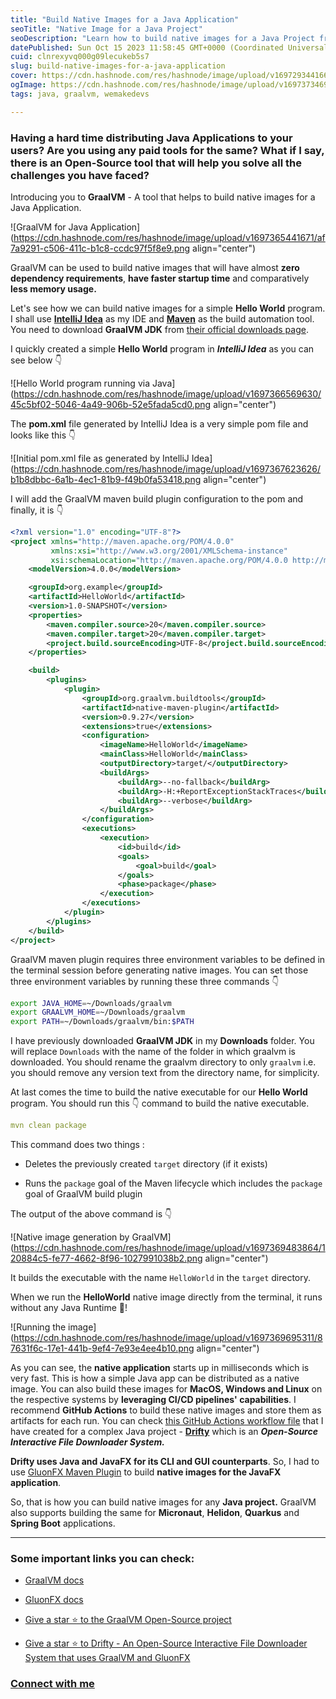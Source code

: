 ```yaml
---
title: "Build Native Images for a Java Application"
seoTitle: "Native Image for a Java Project"
seoDescription: "Learn how to build native images for a Java Project from simple Hello World program to complex projects."
datePublished: Sun Oct 15 2023 11:58:45 GMT+0000 (Coordinated Universal Time)
cuid: clnrexyvq000g09lecukeb5s7
slug: build-native-images-for-a-java-application
cover: https://cdn.hashnode.com/res/hashnode/image/upload/v1697293441660/42e16961-8672-4015-9526-6fb8ba1a9738.png
ogImage: https://cdn.hashnode.com/res/hashnode/image/upload/v1697373469510/78a18063-fbc5-4462-a11a-82a9ed90ca1e.png
tags: java, graalvm, wemakedevs

---
```


### Having a hard time distributing Java Applications to your users? Are you using any paid tools for the same? What if I say, there is an Open-Source tool that will help you solve all the challenges you have faced?

Introducing you to **GraalVM** - A tool that helps to build native images for a Java Application.

![GraalVM for Java Application](https://cdn.hashnode.com/res/hashnode/image/upload/v1697365441671/af7a9291-c506-411c-b1c8-ccdc97f5f8e9.png align="center")

GraalVM can be used to build native images that will have almost **zero dependency requirements**, **have faster startup time** and comparatively **less memory usage.**

Let's see how we can build native images for a simple **Hello World** program. I shall use [**IntelliJ Idea**](https://www.jetbrains.com/idea/) as my IDE and [**Maven**](https://maven.apache.org/) as the build automation tool. You need to download **GraalVM JDK** from [their official downloads page](https://www.graalvm.org/downloads/).

I quickly created a simple **Hello World** program in ***IntelliJ Idea*** as you can see below 👇

![Hello World program running via Java](https://cdn.hashnode.com/res/hashnode/image/upload/v1697366569630/45c5bf02-5046-4a49-906b-52e5fada5cd0.png align="center")

The **pom.xml** file generated by IntelliJ Idea is a very simple pom file and looks like this 👇

![Initial pom.xml file as generated by IntelliJ Idea](https://cdn.hashnode.com/res/hashnode/image/upload/v1697367623626/b1b8dbbc-6a1b-4ec1-81b9-f49b0fa53418.png align="center")

I will add the GraalVM maven build plugin configuration to the pom and finally, it is 👇

```xml
<?xml version="1.0" encoding="UTF-8"?>
<project xmlns="http://maven.apache.org/POM/4.0.0"
         xmlns:xsi="http://www.w3.org/2001/XMLSchema-instance"
         xsi:schemaLocation="http://maven.apache.org/POM/4.0.0 http://maven.apache.org/xsd/maven-4.0.0.xsd">
    <modelVersion>4.0.0</modelVersion>

    <groupId>org.example</groupId>
    <artifactId>HelloWorld</artifactId>
    <version>1.0-SNAPSHOT</version>
    <properties>
        <maven.compiler.source>20</maven.compiler.source>
        <maven.compiler.target>20</maven.compiler.target>
        <project.build.sourceEncoding>UTF-8</project.build.sourceEncoding>
    </properties>

    <build>
        <plugins>
            <plugin>
                <groupId>org.graalvm.buildtools</groupId>
                <artifactId>native-maven-plugin</artifactId>
                <version>0.9.27</version>
                <extensions>true</extensions>
                <configuration>
                    <imageName>HelloWorld</imageName>
                    <mainClass>HelloWorld</mainClass>
                    <outputDirectory>target/</outputDirectory>
                    <buildArgs>
                        <buildArg>--no-fallback</buildArg>
                        <buildArg>-H:+ReportExceptionStackTraces</buildArg>
                        <buildArg>--verbose</buildArg>
                    </buildArgs>
                </configuration>
                <executions>
                    <execution>
                        <id>build</id>
                        <goals>
                            <goal>build</goal>
                        </goals>
                        <phase>package</phase>
                    </execution>
                </executions>
            </plugin>
        </plugins>
    </build>
</project>
```

GraalVM maven plugin requires three environment variables to be defined in the terminal session before generating native images. You can set those three environment variables by running these three commands 👇

```bash
export JAVA_HOME=~/Downloads/graalvm
export GRAALVM_HOME=~/Downloads/graalvm
export PATH=~/Downloads/graalvm/bin:$PATH
```

I have previously downloaded **GraalVM JDK** in my **Downloads** folder. You will replace `Downloads` with the name of the folder in which graalvm is downloaded. You should rename the graalvm directory to only `graalvm` i.e. you should remove any version text from the directory name, for simplicity.

At last comes the time to build the native executable for our **Hello World** program. You should run this 👇 command to build the native executable.

```yaml
mvn clean package
```

This command does two things :

* Deletes the previously created `target` directory (if it exists)
    
* Runs the `package` goal of the Maven lifecycle which includes the `package` goal of GraalVM build plugin
    

The output of the above command is 👇

![Native image generation by GraalVM](https://cdn.hashnode.com/res/hashnode/image/upload/v1697369483864/120884c5-fe77-4662-8f96-1027991038b2.png align="center")

It builds the executable with the name `HelloWorld` in the `target` directory.

When we run the **HelloWorld** native image directly from the terminal, it runs without any Java Runtime 🎉!

![Running the image](https://cdn.hashnode.com/res/hashnode/image/upload/v1697369695311/87631f6c-17e1-441b-9ef4-7e93e4ee4b10.png align="center")

As you can see, the **native application** starts up in milliseconds which is very fast. This is how a simple Java app can be distributed as a native image. You can also build these images for **MacOS, Windows and Linux** on the respective systems by **leveraging CI/CD pipelines' capabilities**. I recommend **GitHub Actions** to build these native images and store them as artifacts for each run. You can check [this GitHub Actions workflow file](https://github.com/SaptarshiSarkar12/Drifty/blob/master/.github/workflows/build.yml) that I have created for a complex Java project - [**Drifty**](https://github.com/SaptarshiSarkar12/Drifty) which is an ***Open-Source Interactive File Downloader System.***

**Drifty uses Java and JavaFX for its CLI and GUI counterparts**. So, I had to use [GluonFX Maven Plugin](https://github.com/gluonhq/gluonfx-maven-plugin/) to build **native images for the JavaFX application**.

So, that is how you can build native images for any **Java project.** GraalVM also supports building the same for **Micronaut**, **Helidon**, **Quarkus** and **Spring Boot** applications.

---

### Some important links you can check:

* [GraalVM docs](https://www.graalvm.org/latest/docs/)
    
* [GluonFX docs](https://docs.gluonhq.com/#_gluonfx_plugin_for_maven)
    
* [Give a star ⭐ to the GraalVM Open-Source project](https://github.com/oracle/graal)
    
* [Give a star ⭐ to Drifty - An Open-Source Interactive File Downloader System that uses GraalVM and GluonFX](https://github.com/SaptarshiSarkar12/Drifty)
    

### [Connect with me](https://bio.link/saptarshi)